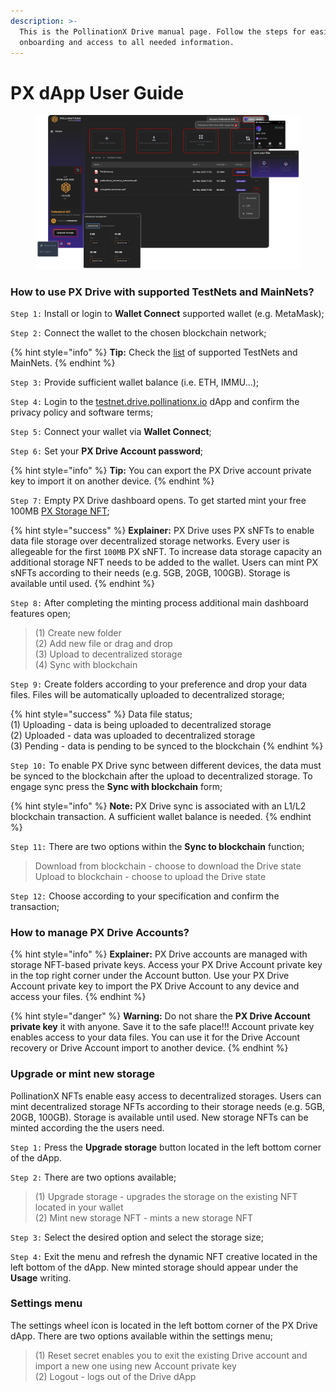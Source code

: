 ```yaml
---
description: >-
  This is the PollinationX Drive manual page. Follow the steps for easier
  onboarding and access to all needed information.
---
```


# PX dApp User Guide

<figure><img src="../.gitbook/assets/drive-infographics-v3.png" alt=""><figcaption></figcaption></figure>

### How to use PX Drive with supported TestNets and MainNets? <a href="#how-to-send-data-files-using-polygon-or-arbitrum-mainnets" id="how-to-send-data-files-using-polygon-or-arbitrum-mainnets"></a>

`Step 1:` Install or login to **Wallet Connect** supported wallet (e.g. MetaMask);

`Step 2:` Connect the wallet to the chosen blockchain network;

{% hint style="info" %}
**Tip:** Check the [list](supported-networks-and-storages.md) of supported TestNets and MainNets.
{% endhint %}

`Step 3:` Provide sufficient wallet balance (i.e. ETH, IMMU...);

`Step 4:` Login to the [testnet.drive.pollinationx.io](https://testnet.drive.pollinationx.io/) dApp and confirm the privacy policy and software terms;

`Step 5:` Connect your wallet via **Wallet Connect**;

`Step 6:` Set your **PX Drive Account password**;

{% hint style="info" %}
**Tip:** You can export the PX Drive account private key to import it on another device.
{% endhint %}

`Step 7:` Empty PX Drive dashboard opens. To get started mint your free 100MB [PX Storage NFT](px-storage-nft/);&#x20;

{% hint style="success" %}
**Explainer:** PX Drive uses PX sNFTs to enable data file storage over decentralized storage networks. Every user is allegeable for the first `100MB` PX sNFT. To increase data storage capacity an additional storage NFT needs to be added to the wallet. Users can mint PX sNFTs according to their needs (e.g. 5GB, 20GB, 100GB). Storage is available until used.
{% endhint %}

`Step 8:` After completing the minting process additional main dashboard features open;&#x20;

> (1) Create new folder\
> (2) Add new file or drag and drop\
> (3) Upload to decentralized storage\
> (4) Sync with blockchain

`Step 9:` Create folders according to your preference and drop your data files. Files will be automatically uploaded to decentralized storage;

{% hint style="success" %}
Data file status;\
(1) Uploading - data is being uploaded to decentralized storage\
(2) Uploaded - data was uploaded to decentralized storage\
(3) Pending - data is pending to be synced to the blockchain
{% endhint %}

`Step 10:` To enable PX Drive sync between different devices, the data must be synced to the blockchain after the upload to decentralized storage. To engage sync press the **Sync with blockchain** form;

{% hint style="info" %}
**Note:** PX Drive sync is associated with an L1/L2 blockchain transaction. A sufficient wallet balance is needed.
{% endhint %}

`Step 11:` There are two options within the **Sync to blockchain** function;

> Download from blockchain - choose to download the Drive state \
> Upload to blockchain - choose to upload the Drive state

`Step 12:` Choose according to your specification and confirm the transaction;

### How to manage PX Drive Accounts?

{% hint style="info" %}
**Explainer:** PX Drive accounts are managed with storage NFT-based private keys. Access your PX Drive Account private key in the top right corner under the Account button. Use your PX Drive Account private key to import the PX Drive Account to any device and access your files.
{% endhint %}

{% hint style="danger" %}
**Warning:** Do not share the **PX Drive Account private key** it with anyone. Save it to the safe place!!! Account private key enables access to your data files. You can use it for the Drive Account recovery or Drive Account import to another device.
{% endhint %}

### Upgrade or mint new storage

PollinationX NFTs enable easy access to decentralized storages. Users can mint decentralized storage NFTs according to their storage needs (e.g. 5GB, 20GB, 100GB). Storage is available until used. New storage NFTs can be minted according the the users need.

`Step 1:` Press the **Upgrade storage** button located in the left bottom corner of the dApp.

`Step 2:` There are two options available;

> (1) Upgrade storage - upgrades the storage on the existing NFT located in your wallet\
> (2) Mint new storage NFT - mints a new storage NFT

`Step 3:` Select the desired option and select the storage size;

`Step 4:` Exit the menu and refresh the dynamic NFT creative located in the left bottom of the dApp. New minted storage should appear under the **Usage** writing.

### Settings menu

The settings wheel icon is located in the left bottom corner of the PX Drive dApp. There are two options available within the settings menu;

> (1) Reset secret enables you to exit the existing Drive account and import a new one using new Account private key\
> (2) Logout - logs out of the Drive dApp
